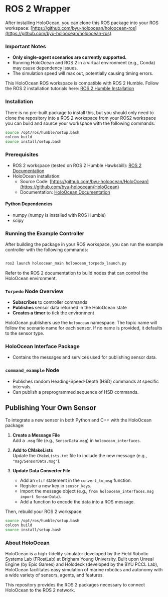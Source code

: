 # ROS 2 Wrapper

After installing HoloOcean, you can clone this ROS package into your ROS workspace:
[https://github.com/byu-holoocean/holoocean-ros](https://github.com/byu-holoocean/holoocean-ros)

### Important Notes

- **Only single-agent scenarios are currently supported.**
- Running HoloOcean and ROS 2 in a virtual environment (e.g., Conda) may cause dependency issues.
- The simulation speed will max out, potentially causing timing errors.

This HoloOcean ROS workspace is compatible with ROS 2 Humble. Follow the ROS 2 installation tutorials here:
[ROS 2 Humble Installation](https://docs.ros.org/en/humble/Tutorials)

### Installation

There is no pre-built package to install this, but you should only need to clone the repository into a ROS 2 workspace
from your ROS2 workspace you can build and source your workspace with the following commands:

```bash
source /opt/ros/humble/setup.bash
colcon build
source install/setup.bash
```

### Prerequisites

- ROS 2 workspace (tested on ROS 2 Humble Hawksbill): [ROS 2 Documentation](https://docs.ros.org/en/humble/index.html)
- HoloOcean installation:
  - Source Code: [https://github.com/byu-holoocean/HoloOcean](https://github.com/byu-holoocean/HoloOcean)
  - Documentation: [HoloOcean Documentation](https://byu-holoocean.github.io/holoocean-docs/)
 
#### Python Dependencies
- numpy (numpy is installed with ROS Humble)
- scipy


### Running the Example Controller

After building the package in your ROS workspace, you can run the example controller with the following commands:

```bash

ros2 launch holoocean_main holoocean_torpedo_launch.py
```

Refer to the ROS 2 documentation to build nodes that can control the HoloOcean environment.

### `Torpedo` Node Overview

- **Subscribes** to controller commands
- **Publishes** sensor data returned in the HoloOcean state
- **Creates a timer** to tick the environment

HoloOcean publishers use the `holoocean` namespace. The topic name will follow the scenario name for each sensor. If no name is provided, it defaults to the sensor type.

### HoloOcean Interface Package

- Contains the messages and services used for publishing sensor data.

### `command_example` Node

- Publishes random Heading-Speed-Depth (HSD) commands at specific intervals.
- Can publish a preprogrammed sequence of HSD commands.

## Publishing Your Own Sensor

To integrate a new sensor in both Python and C++ with the HoloOcean package:

1. **Create a Message File**  
   Add a `.msg` file (e.g., `SensorData.msg`) in `holoocean_interfaces`.

2. **Add to CMakeLists**  
   Update the `CMakeLists.txt` file to include the new message (e.g., `"msg/SensorData.msg"`).

3. **Update Data Converter File**  
   - Add an `elif` statement in the `convert_to_msg` function.
   - Register a new key in `sensor_keys`.
   - Import the message object (e.g., `from holoocean_interfaces.msg import SensorData`).
   - Add a function to encode the data into a ROS message.

Then, rebuild your ROS 2 workspace:

```bash
source /opt/ros/humble/setup.bash
colcon build
source install/setup.bash
```

### About HoloOcean

HoloOcean is a high-fidelity simulator developed by the Field Robotic Systems Lab (FRostLab) at Brigham Young University. Built upon Unreal Engine (by Epic Games) and Holodeck (developed by the BYU PCCL Lab), HoloOcean facilitates easy simulation of marine robotics and autonomy with a wide variety of sensors, agents, and features.

This repository provides the ROS 2 packages necessary to connect HoloOcean to the ROS 2 network.

